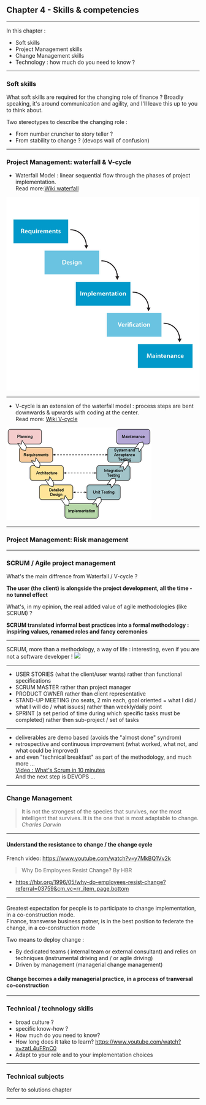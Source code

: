 ## Chapter 4 - Skills & competencies

----

In this chapter :
- Soft skills
- Project Management skills 
- Change Management skills
- Technology : how much do you need to know ?  

----

### Soft skills

What soft skills are required for the changing role of finance ? 
Broadly speaking, it's around communication and agility, and I'll leave this up to you to think about.  

Two stereotypes to describe the changing role :
- From number cruncher to story teller ?
- From stability to change ? (devops wall of confusion)

----

### Project Management: waterfall & V-cycle

- Waterfall Model : linear sequential flow through the phases of project implementation.   
Read more:[Wiki waterfall](https://en.wikipedia.org/wiki/Waterfall_model)
<img src="images/waterfall.jpg" style="background:none; border:none; box-shadow:none;"/>

----

- V-cycle is an extension of the waterfall model : process steps are bent downwards & upwards with coding at the center.    
Read more: [Wiki V-cycle](https://en.wikipedia.org/wiki/V-Model_%28software_development%29)
<img src="images/vcycle.png" style="background:none; border:none; box-shadow:none;"/> 

----

### Project Management: Risk management

----

### SCRUM / Agile project management

What's the main diffrence from Waterfall / V-cycle ?   

**The user (the client) is alongside the project development, all the time - no tunnel effect**

What's, in my opinion, the real added value of agile methodologies (like SCRUM) ?

**SCRUM translated informal best practices into a formal methodology : inspiring values, renamed roles and fancy ceremonies**

----

SCRUM, more than a methodology, a way of life : interesting, even if you are not a software developer ! 
<img src="scrumvalues.pdf" style="background:none; border:none; box-shadow:none;"/>

----

- USER STORIES (what the client/user wants) rather than functional specifications
- SCRUM MASTER rather than project manager  
- PRODUCT OWNER rather than client representative
- STAND-UP MEETING (no seats, 2 min each, goal oriented = what I did / what I will do / what issues) rather than weekly/daily point
- SPRINT (a set period of time during which specific tasks must be completed) rather then sub-project / set of tasks

----

- deliverables are demo based (avoids the "almost done" syndrom)
- retrospective and continuous improvement (what worked, what not, and what could be improved)
- and even "technical breakfast" as part of the methodology, and much more ...      
[Video : What's Scrum in 10 minutes](https://youtu.be/XU0llRltyFM)     
And the next step is DEVOPS ... 

----

### Change Management

> It is not the strongest of the species that survives, nor the most intelligent that survives. It is the one that is most adaptable to change. *Charles Darwin*

----

#### Understand the resistance to change / the change cycle

French video: https://www.youtube.com/watch?v=y7MkBQ1Vv2k

> Why Do Employees Resist Change? By HBR  
- https://hbr.org/1996/05/why-do-employees-resist-change?referral=03759&cm_vc=rr_item_page.bottom

----
#### 

Greatest expectation for people is to participate to change implementation, in a co-construction mode.  
Finance, transverse business patner, is in the best position to federate the change, in a co-construction mode

Two means to deploy change : 
- By dedicated teams ( internal team or external consultant) and relies on techniques (instrumental driving and / or agile driving)
- Driven by management (managerial change management)

#### Change becomes a daily managerial practice, in a process of tranversal co-construction

----

### Technical / technology skills

- broad culture ?
- specific know-how ?
- How much do you need to know?
- How long does it take to learn? https://www.youtube.com/watch?v=zatL4uFRpC0
- Adapt to your role and to your implementation choices

----

### Technical subjects

Refer to solutions chapter

----




